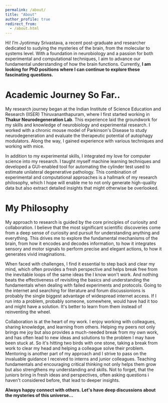 ```yaml
---
permalink: /about/
title: "About"
author_profile: true
redirect_from:
  - /about.html
---
```


Hi! I’m Jyotirmay Srivastava, a recent post-graduate and researcher dedicated to sudying the mysteries of the brain, from the molecular to systems level. With a foundation in neurobiology and a passion for both experimental and computational techniques, I aim to advance our fundamental understanding of how the brain functions. Currently, **I am looking for PhD positions where I can continue to explore these fascinating questions.**

Academic Journey So Far..
======
My research journey began at the Indian Institute of Science Education and Research (IISER) Thiruvananthapuram, where I first started working in **Thakur Neurodegeneration Lab**. This experience laid the groundwork for my skills and knowledge of neurobiology and experimental research. I worked with a chronic mouse model of Parkinson's Disease to study neurodegeneration and evaluate the therapeutic potential of autophagy modulators. Along the way, I gained experience with various techniques and working with mice.

In addition to my experimental skills, I integrated my love for computer science into my research. I taught myself machine learning techniques and developed a GUI-enabled tool for automating the cylinder test used to estimate unilateral degenerative pathology. This combination of experimental and computational approaches is a hallmark of my research philosophy, which I hope will enable me to not only generate high-quality data but also extract detailed insights that might otherwise be overlooked.

My Philosophy
======
My approach to research is guided by the core principles of curiosity and collaboration. I believe that the most significant scientific discoveries come from a deep sense of curiosity and pursuit for understanding anything and everything. This drives me to explore the fundamental mechanisms of the brain, from how it encodes and decodes information, to how it integrates sensory and motor signals to perform precise and elegant actions, to how it generates vivid imaginations.

When faced with challenges, I find it essential to step back and clear my mind, which often provides a fresh perspective and helps break free from the inevitable loops of the same ideas the I know won't work. And nothing beats the effectiveness of revisiting the basics and understanding the fundamentals when dealing with failed experiments and protocols. Going to the internet and searching for literature and forum discussionions is probably the single biggest advantage of widespread internet access. If I run into a problem, probably someone, somewhere, would have had it too and might have a solution. It's better to learn from them instead of reinventing the wheel.

Collaboration is at the heart of my work. I enjoy working with colleagues, sharing knowledge, and learning from others. Helping my peers not only brings me joy but also provides a much-needed break from my own work, and has often lead to new ideas and solutions to the problem I may have been stuck at. So it's hitting two birds with one stone, taking a break from work to clear my head and helping a colleague solve their problem. Mentoring is another part of my approach and I strive to pass on the invaluable guidance I received to interns and junior colleagues. Teaching fundamentals and encouraging critical thinking not only helps them grow but also strengthens my understanding and skills. Not to forget, that the juniors bring in fresh ideas and perspectives, often asking questions i haven't considered before, that lead to deeper insights.


**Always happy connect with others. Let's have deep discussions about the mysteries of this universe...**
